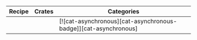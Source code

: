 | Recipe | Crates | Categories |
|--------|--------|------------|
|  |  | [![cat-asynchronous][cat-asynchronous-badge]][cat-asynchronous] |

